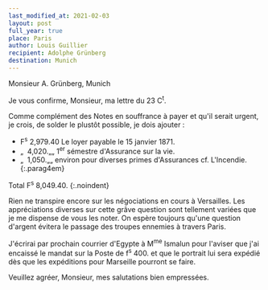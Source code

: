 ```yaml
---
last_modified_at: 2021-02-03
layout: post
full_year: true
place: Paris
author: Louis Guillier
recipient: Adolphe Grünberg
destination: Munich
---
```


Monsieur A. Grünberg, Munich

Je vous confirme, Monsieur, ma lettre du 23 C<sup>t</sup>.

Comme complément des Notes en souffrance à payer et qu'il serait urgent, je
crois, de solder le plustôt possible, je dois ajouter :

- F<sup>s</sup> 2,979.40 Le loyer payable le 15 janvier 1871.
- „  4,020.„„ 1<sup>er</sup> sémestre d'Assurance sur la vie.
- „  1,050.„„ environ pour diverses primes d'Assurances cf. L'Incendie.
{:.parag4em}

Total F<sup>s</sup> 8,049.40.
{:.noindent}

Rien ne transpire encore sur les négociations en cours à Versailles.
Les appréciations diverses sur cette grâve question sont tellement variées que
je me dispense de vous les noter.
On espère toujours qu'une question d'argent évitera le passage des troupes
ennemies à travers Paris.

J'écrirai par prochain courrier d'Egypte à M<sup>me</sup> Ismalun pour l'aviser
que j'ai encaissé le mandat sur la Poste de f<sup>s</sup> 400. et que le
portrait lui sera expédié dès que les expéditions pour Marseille pourront se
faire.

Veuillez agréer, Monsieur, mes salutations bien empressées.
